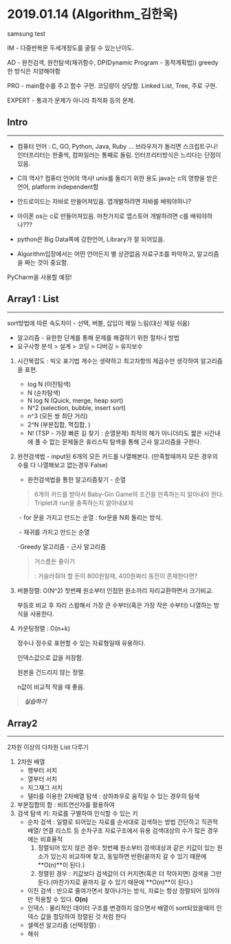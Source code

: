 # 2019.01.14 (Algorithm_김한욱)

samsung test

IM - 다중반복문 두세개정도를 굴릴 수 있는난이도.

AD - 완전검색, 완전탐색(재귀함수, DP(Dynamic Program - 동적계획법))
​	 greedy한 방식은 지양해야함

PRO - main함수를 주고 함수 구현. 코딩량이 상당함. Linked List, Tree, 주로 구현.

EXPERT - 통과가 문제가 아니라 최적화 등의 문제.

## Intro

---

- 컴퓨터 언어 : C, GO, Python, Java, Ruby ...
브라우저가 돌리면 스크립트구나!
인터프리터는 한줄씩, 컴파일러는 통째로 돌림.
인터프리터방식은 느리다는 단점이 있음.

- C의 역사? 컴퓨터 언어의 역사!
unix를 돌리기 위한 용도
java는 c의 영향을 받은 언어, platform independent함
- 안드로이드는 자바로 만들어져있음.
앱개발하려면 자바를 배워야하나?
- 아이폰 os는 c로 만들어져있음.
마찬가지로 앱스토어 개발하려면 c를 배워야하나???
- python은 Big Data쪽에 강한언어, Library가 잘 되어있음.
- Algorithm입장에서는 어떤 언어든지 별 상관없음
자료구조를 파악하고, 알고리즘을 짜는 것이 중요함.

PyCharm을 사용할 예정!

## Array1 : List

---

  sort방법에 따른 속도차이 - 선택, 버블, 삽입이 제일 느림(대신 제일 쉬움)

   - 알고리즘 - 유한한 단계를 통해 문제를 해결하기 위한 절차나 방법
   - 요구사항 분석 > 설계 > 코딩 > 디버깅 > 유지보수

  1. 시간복잡도 : 빅오 표기법
     계수는 생략하고 최고차항의 제곱수만 생각하여 알고리즘을 표현.

     - log N (이진탐색)
     - N (순차탐색)
     - N log N (Quick, merge, heap sort)
     - N^2 (selection, bubble, insert sort)
     - n^3 (모든 쌍 최단 거리)
     - 2^N (부분집합, 멱집합, )
     - N! (TSP - 가장 빠른 길 찾기 : 순열문제)
       최적의 해가 아니더라도 짧은 시간내에 풀 수 없는 문제들은 휴리스틱 탐색을 통해 근사 알고리즘을 구한다.

  2. 완전검색법 - input된 6개의 모든 카드를 나열해본다.
     (만족할때까지 모든 경우의 수를 다 나열해보고 없는경우 False)

     - 완전검색법을 통한 알고리즘찾기 - 순열

     > 6개의 카드를 받아서 Baby-Gin Game의 조건을 만족하는지 알아내야 한다. Triplet과 run을 충족하는지 알아내보자

     ​			- for 문을 가지고 만드는 순열 : for문을 N회 돌리는 방식.

     ​			- 재귀를 가지고 만드는 순열

     -Greedy 알고리즘 - 근사 알고리즘

     > 거스름돈 줄이기 
     >
     > : 거슬러줘야 할 돈이 800원일때, 400원짜리 동전이 존재한다면?

  3. 버블정렬: O(N^2)
     첫번째 원소부터 인접한 원소끼리 자리교환하면서 크기비교. 

     부등호 비교 후 자리 스왑해서 가장 큰 수부터(혹은 가장 작은 수부터) 나열하는 방식을 사용한다.

  4. 카운팅정렬 : O(n+k)

     정수나 정수로 표현할 수 있는 자료형일때 유용하다. 

     인덱스값으로 값을 저장함.

     원본을 건드리지 않는 정렬.

     n값이 비교적 작을 때 좋음.

>  ***실습하기***

## Array2

---

2차원 이상의 다차원 List 다루기

1. 2차원 배열
   - 행부터 서치
   - 열부터 서치
   - 지그재그 서치
   - 델타를 이용한 2차배열 탐색 : 상하좌우로 움직일 수 있는 경우의 탐색
2. 부분집합의 합 : 비트연산자를 활용하여
3. 검색
   탐색 키: 자료를 구별하여 인식할 수 있는 키
   - 순차 검색 : 일렬로 되어있는 자료를 순서대로 검색하는 방법
     		     간단하고 직관적
     		     배열/ 연결 리스트 등 순차구조 자료구조에서 유용
                          검색대상의 수가 많은 경우에는 비효율적
     1. 정렬되어 있지 않은 경우: 첫번째 원소부터 검색대상과 같은 키값이 있는 원소가 있는지 비교하며 찾고, 동일하면 반환(끝까지 갈 수 있기 때문에 **O(n)**이 된다.)
     2. 정렬된 경우 : 키값보다 검색값이 더 커지면(혹은 더 작아지면) 검색을 그만둔다.(마찬가지로 끝까지 갈 수 있기 때문에 **O(n)**이 된다.)
   - 이진 검색 : 반으로 줄여가면서 찾아나가는 방식, 자료는 항상 정렬되어 있어야만 적용할 수 있다. **O(n)**
   - 인덱스 : 물리적인 데이터 구조를 변경하지 않으면서 배열이 sort되었을때의 인덱스 값을 할당하여 정렬된 것 처럼 한다
   - 셀렉션 알고리즘 (선택정렬) : 
   - 해쉬